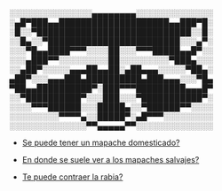 ░░░░░░░░░░░░░░░▄▄▄▄▄▄▄▄░░░░░░░░░░░░░░
░▄█▀███▄▄████████████████████▄▄███▀█░
░█░░▀████████████████████████████░░█░
░░█▄░░▀████████████████████████░░░▄▀░
░░░▀█▄▄████▀▀▀░░░░██░░░▀▀▀█████▄▄█▀░░
░░░▄███▀▀░░░░░░░░░██░░░░░░░░░▀███▄░░░
░░▄██▀░░░░░▄▄▄██▄▄██░▄██▄▄▄░░░░░▀██▄░
▄██▀░░░▄▄▄███▄██████████▄███▄▄▄░░░▀█▄
▀██▄▄██████████▀░███▀▀▀█████████▄▄▄█▀
░░▀██████████▀░░░███░░░▀███████████▀░
░░░░▀▀▀██████░░░█████▄░░▀██████▀▀░░░░
░░░░░░░░░▀▀▀▀▄░░█████▀░▄█▀▀▀░░░░░░░░░
░░░░░░░░░░░░░░▀▀▄▄▄▄▄▀▀░░░░░░░░░░░░░░      

* [Se puede tener un mapache domesticado?](rde/README.md)

* [En donde se suele ver a los mapaches salvajes?](src/README.md)

* [Te puede contraer la rabia?](lnd/README.md)


